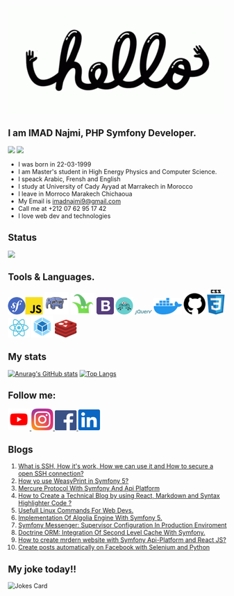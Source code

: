 
<div><img src="https://github.com/najmi9/najmi9/blob/main/love-wide.gif" /></div>

## I am IMAD Najmi, PHP Symfony Developer.

<img src="https://img.shields.io/static/v1?label=Experience&message=2 years&color=red&style=social&logo=github&?logoColor=red"/> ![](https://komarev.com/ghpvc/?username=najmi9&color=blueviolet)

* I was born in 22-03-1999
* I am Master's student in High Energy Physics and Computer Science.
* I speack Arabic, Frensh and English
* I study at University of Cady Ayyad at Marrakech in Morocco
* I leave in Morroco Marakech Chichaoua
* My Email is imadnajmi9@gmail.com
* Call me at +212 07 62 95 17 42
* I love web dev and technologies

## Status

![](https://github-profile-summary-cards.vercel.app/api/cards/profile-details?username=najmi9&theme=vue)



## Tools & Languages.

<img src="imgs/sf.svg" width="40" alt="Symfony 5"><img src="imgs/javascript.svg" width="40" alt="JS ECMA S6">
<img src="imgs/php.svg" width="56" alt="PHP7+">
<img src="imgs/twig.svg" width="56" alt="+Twig">
<img src="imgs/bootstrap-4.svg" width="40" alt="Bootstrap 5">
<img src="imgs/api.svg" width="40" alt="Api Platform">
<img src="imgs/$.svg" width="40" alt="jQuery">
<img src="imgs/docker.svg" width="65" alt="Docker">
<img src="imgs/git.svg" width="50" alt="GIT">
<img src="imgs/css.svg" width="40" alt="CSS3">
<img src="imgs/react.svg" width="50" alt="React">
<img src="imgs/webpack.svg" width="50" alt="Webpack Encore">
<img src="imgs/redis.svg" width="50" alt="Webpack Encore">

## My stats

[![Anurag's GitHub stats](https://github-readme-stats.vercel.app/api?username=najmi9&count_private=true&show_icons=true&theme=heme=blue-green)](https://github.com/anuraghazra/github-readme-stats)
[![Top Langs](https://github-readme-stats.vercel.app/api/top-langs/?username=najmi9&layout=compact)](https://github.com/anuraghazra/github-readme-stats)


## Follow me:
<a href="https://www.youtube.com/channel/UCLN-GyaZh0079KY7uzqEoSw" alt="Youtube">
<img src="imgs/ytb.svg" width="50" alt="Webpack Encore">
</a>

<a href="https://www.instagram.com/imadnjma/" alt="Youtube">
<img src="imgs/insta.svg" width="50" alt="Webpack Encore">
</a>


<a href="https://facebook.com/imad.najmi.cr7">
<img src="imgs/fc.svg" width="50" alt="Facebook">
</a>

<a href="https://linedin.com/mwlite/in/imad-najmi-673746200">
<img src="imgs/linkedin.svg" width="50" alt="Linkedin">
</a>

## Blogs

1. <a href="https://github.com/najmi9/imad-najmi/blob/master/src/components/blog/posts/ssh.md">What is SSH, How it's work, How we can use it and How to secure a open SSH connection?</a>
2. <a href="https://github.com/najmi9/imad-najmi/blob/master/src/components/blog/posts/weasyprint.md">How yo use WeasyPrint in Symfony 5?</a>
3. <a href="https://github.com/najmi9/imad-najmi/blob/master/src/components/blog/posts/mercure_symfony.md">Mercure Protocol With Symfony And Api Platform</a>
4. <a href="https://github.com/najmi9/imad-najmi/edit/master/src/components/blog/posts/react_blog.md">How to Create a Technical Blog by using React, Markdown and Syntax Highlighter Code ?</a>
5. <a href="https://github.com/najmi9/imad-najmi/blob/master/src/components/blog/posts/linux-commands.md">Usefull Linux Commands For Web Devs.</a>
6. <a href="https://github.com/najmi9/imad-najmi/blob/master/src/components/blog/posts/algolia.md">Implementation Of Algolia Engine With Symfony 5.</a>
7. <a href="https://github.com/najmi9/imad-najmi/blob/master/src/components/blog/posts/messenger_symfony.md">Symfony Messenger: Supervisor Configuration In Production Enviroment</a>
8. <a href="https://github.com/najmi9/imad-najmi/blob/master/src/components/blog/posts/doctrine_cache.md">Doctrine ORM: Integration Of Second Level Cache With Symfony.</a>
9. <a href="https://github.com/najmi9/imad-najmi/blob/master/src/components/blog/posts/react_symfony.md">How to create mrdern website with Symfony Api-Platform and React JS?</a>
10. <a href="https://github.com/najmi9/imad-najmi/blob/master/src/components/blog/posts/fc_automate_post.md">Create posts automatically on Facebook with Selenium and Python</a>

## My joke today!!



![Jokes Card](https://readme-jokes.vercel.app/api)

